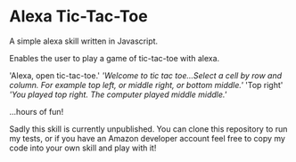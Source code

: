 # Alexa Tic-Tac-Toe

A simple alexa skill written in Javascript.

Enables the user to play a game of tic-tac-toe with alexa.

'Alexa, open tic-tac-toe.'
*'Welcome to tic tac toe...Select a cell by row and column.  For example top left, or middle right, or bottom middle.'*
'Top right'
*'You played top right.  The computer played middle middle.'*

...hours of fun!

Sadly this skill is currently unpublished.  You can clone this repository to run my tests, or if you have an Amazon developer account feel free to copy my code into your own skill and play with it!
